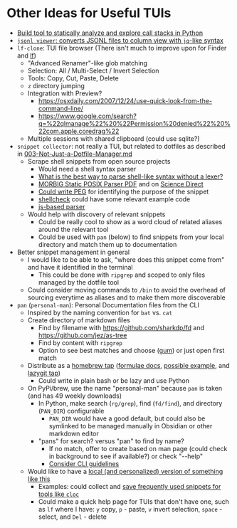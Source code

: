 # Other Ideas for Useful TUIs

- [Build tool to statically analyze and explore call stacks in Python](https://github.com/KyleKing/calcipy/issues/99)
- [`jsonl viewer`: converts JSONL files to column view with `jq`-like syntax](https://github.com/KyleKing/dash_charts/issues/6)
- `lf-clone`: TUI file browser (There isn't much to improve upon for Finder and [lf](https://github.com/gokcehan/lf))
    - "Advanced Renamer"-like glob matching
    - Selection: All / Multi-Select / Invert Selection
    - Tools: Copy, Cut, Paste, Delete
    - `z` directory jumping
    - Integration with Preview?
        - https://osxdaily.com/2007/12/24/use-quick-look-from-the-command-line/
        - https://www.google.com/search?q=%22qlmanage%22%20%22Permission%20denied%22%20%22com.apple.coredrag%22
    - Multiple sessions with shared clipboard (could use sqlite?)
- `snippet collector`: not really a TUI, but related to dotfiles as described in [003-Not-Just-a-Dotfile-Manager.md](./003-Not-Just-a-Dotfile-Manager.md)
    - Scrape shell snippets from open source projects
        - Would need a shell syntax parser
        - [What is the best way to parse shell-like syntax without a lexer?](https://news.ycombinator.com/item?id=30815507)
        - [MORBIG Static POSIX Parser PDF](https://hal.archives-ouvertes.fr/hal-01890044/document) and on [Science Direct](https://www.sciencedirect.com/science/article/abs/pii/S2590118420300046?fr=RR-2&ref=pdf_download&rr=734b6b9349456fbc)
        - [Could write PEG](https://github.com/pyparsing/pyparsing/blob/master/examples/lua_parser.py) for identifying the purpose of the snippet
        - [shellcheck](https://github.com/koalaman/shellcheck) could have some relevant example code
        - [js-based parser](https://github.com/grncdr/js-shell-parse/blob/master/grammar.pegjs)
    - Would help with discovery of relevant snippets
        - Could be really cool to show as a word cloud of related aliases around the relevant tool
        - Could be used with `pan` (below) to find snippets from your local directory and match them up to documentation
- Better snippet management in general
    - I would like to be able to ask, "where does this snippet come from" and have it identified in the terminal
        - This could be done with `ripgrep` and scoped to only files managed by the dotfile tool
    - Could consider moving commands to `/bin` to avoid the overhead of sourcing everytime as aliases and to make them more discoverable
- `pan` (`personal-man`): Personal Documentation files from the CLI
    - Inspired by the naming convention for `bat` vs. `cat`
    - Create directory of markdown files
        - Find by filename with https://github.com/sharkdp/fd and https://github.com/jez/as-tree
        - Find by content with `ripgrep`
        - Option to see best matches and choose ([gum](https://github.com/charmbracelet/gum)) or just open first match
    - Distribute as a [homebrew tap](https://docs.brew.sh/Taps) ([formulae docs](https://docs.brew.sh/Adding-Software-to-Homebrew), [possible example](https://scribe.rip/indie-mac-app-devops-with-github-actions-b16764a3ebe7), and [lazygit tap](https://github.com/jesseduffield/homebrew-lazygit))
        - Could write in plain bash or be lazy and use Python
    - On PyPi/brew, use the name "personal-man" because `pan` is taken (and has 49 weekly downloads)
        - In Python, make search (`rg/grep`), find (`fd/find`), and directory (`PAN_DIR`) configurable
            - `PAN_DIR` would have a good default, but could also be symlinked to be managed manually in Obsidian or other markdown editor
        - "pans" for search? versus "pan" to find by name?
            - If no match, offer to create based on man page (could check in background to see if available?) or check "--help"
            - [Consider CLI guidelines](https://docs.chocolatey.org/en-us/choco/commands/#scripting-integration-best-practices-style-guide)
    - Would like to have a [local (and personalized) version of something like this](https://www.commands.dev/?_cio_id=eac40600cadb01cbdb01)
        - Examples: could collect and [save frequently used snippets for tools like `cloc`](https://www.tecmint.com/cloc-count-lines-of-code-in-linux/)
        - Could make a quick help page for TUIs that don't have one, such as `lf` where I have: `y` copy, `p` - paste, `v` invert selection, `space` - select, and `Del` - delete
